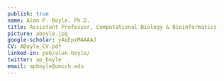 ```yaml
---
publish: true
name: Alan P. Boyle, Ph.D.
title: Assistant Professor, Computational Biology & Bioinformatics
picture: aboyle.jpg
google-scholar: yAqEpxMAAAAJ
CV: ABoyle_CV.pdf
linked-in: pub/alan-boyle/
twitter: ap_boyle
email: apboyle@umich.edu
---
```


